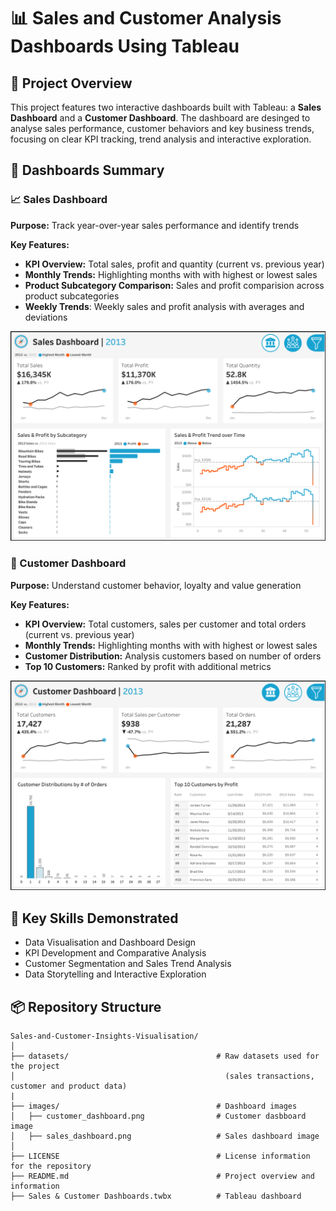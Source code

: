 # 📊 Sales and Customer Analysis Dashboards Using Tableau

## 📌 Project Overview
This project features two interactive dashboards built with Tableau: a **Sales Dashboard** and a **Customer Dashboard**. The dashboard are desinged to analyse sales performance, customer behaviors and key business trends, focusing on clear KPI tracking, trend analysis and interactive exploration.

## 🧩 Dashboards Summary
### 📈 Sales Dashboard
**Purpose:** Track year-over-year sales performance and identify trends

**Key Features:** 
- **KPI Overview:** Total sales, profit and quantity (current vs. previous year)
- **Monthly Trends:** Highlighting months with with highest or lowest sales
- **Product Subcategory Comparison:** Sales and profit comparision across product subcategories
- **Weekly Trends**: Weekly sales and profit analysis with averages and deviations

![Sales Dashboard](images/sales_dashboard.png)

### 👥 Customer Dashboard
**Purpose:** Understand customer behavior, loyalty and value generation

**Key Features:** 
- **KPI Overview:** Total customers, sales per customer and total orders (current vs. previous year)
- **Monthly Trends:** Highlighting months with with highest or lowest sales
- **Customer Distribution:** Analysis customers based on number of orders
- **Top 10 Customers:** Ranked by profit with additional metrics

![Customer Dashboard](images/customer_dashboard.png)

## 🔧 Key Skills Demonstrated
- Data Visualisation and Dashboard Design
- KPI Development and Comparative Analysis
- Customer Segmentation and Sales Trend Analysis
- Data Storytelling and Interactive Exploration

## 📦 Repository Structure
```
Sales-and-Customer-Insights-Visualisation/
│
├── datasets/                                 # Raw datasets used for the project 
│                                               (sales transactions, customer and product data)
|
├── images/                                   # Dashboard images
│   ├── customer_dashboard.png                # Customer dasbboard image
│   ├── sales_dashboard.png                   # Sales dashboard image
│
├── LICENSE                                   # License information for the repository
├── README.md                                 # Project overview and information
├── Sales & Customer Dashboards.twbx          # Tableau dashboard
```
